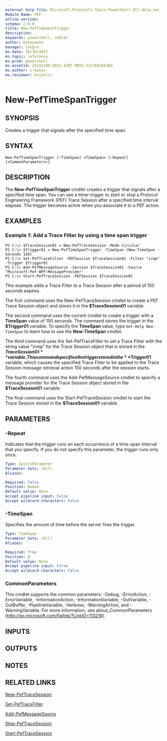 ```yaml
---
external help file: Microsoft.Protocols.Tools.PowerShell.dll-Help.xml
Module Name: PEF
online version: 
schema: 2.0.0
title: New-PefTimeSpanTrigger
description: 
keywords: powershell, cmdlet
author: Kateyanne
manager: jasgro
ms.date: 10/30/2017
ms.topic: reference
ms.prod: powershell
ms.assetid: 25222180-5B21-4287-9853-31C1EE56636D
ms.author: v-kaunu
ms.reviewer: brianlic
---
```


# New-PefTimeSpanTrigger

## SYNOPSIS
Creates a trigger that signals after the specified time span.

## SYNTAX

```
New-PefTimeSpanTrigger [-TimeSpan] <TimeSpan> [-Repeat] [<CommonParameters>]
```

## DESCRIPTION
The **New-PefTimeSpanTrigger** cmdlet creates a trigger that signals after a specified time span.
You can use a timer trigger to start or stop a Protocol Engineering Framework (PEF) Trace Session after a specified time interval elapses.
The trigger becomes active when you associate it to a PEF action.

## EXAMPLES

### Example 1: Add a Trace Filter by using a time span trigger
```
PS C:\> $TraceSession01 = New-PefTraceSession -Mode Circular
PS C:\> $Trigger01 = New-PefTimeSpanTrigger -TimeSpan (New-TimeSpan -Seconds 150)
PS C:\> Set-PefTraceFilter -PEFSession $TraceSession01 -Filter "icmp" -Trigger $Trigger01
PS C:\> Add-PefMessageSource -Session $TraceSession01 -Source "Microsoft-Pef-WFP-MessageProvider"
PS C:\> Start-PefTraceSession -PEFSession $TraceSession01
```

This example adds a Trace Filter to a Trace Session after a period of 150 seconds expires.

The first command uses the New-PefTraceSession cmdlet to create a PEF Trace Session object and stores it in the **$TraceSession01** variable.

The second command uses the current cmdlet to create a trigger with a **TimeSpan** value of 150 seconds.
The command stores the trigger in the **$Trigger01** variable.
To specify the **TimeSpan** value, type `Get-Help New-TimeSpan` to learn how to use the **New-TimeSpan** cmdlet.

The third command uses the Set-PefTraceFilter to set a Trace Filter with the string value "icmp" for the Trace Session object that is stored in the **$TraceSession01** variable.
This command specifies the trigger stored in the **$Trigger01** variable, which causes the specified Trace Filter to be applied to the Trace Session message retrieval action 150 seconds after the session starts.

The fourth command uses the Add-PefMessageSource cmdlet to specify a message provider for the Trace Session object stored in the **$TraceSession01** variable.

The final command uses the Start-PefTraceSession cmdlet to start the Trace Session stored in the **$TraceSession01** variable.

## PARAMETERS

### -Repeat
Indicates that the trigger runs on each occurrence of a time-span interval that you specify.
If you do not specify this parameter, the trigger runs only once.

```yaml
Type: SwitchParameter
Parameter Sets: (All)
Aliases: 

Required: False
Position: Named
Default value: None
Accept pipeline input: False
Accept wildcard characters: False
```

### -TimeSpan
Specifies the amount of time before the server fires the trigger.

```yaml
Type: TimeSpan
Parameter Sets: (All)
Aliases: 

Required: True
Position: 0
Default value: None
Accept pipeline input: False
Accept wildcard characters: False
```

### CommonParameters
This cmdlet supports the common parameters: -Debug, -ErrorAction, -ErrorVariable, -InformationAction, -InformationVariable, -OutVariable, -OutBuffer, -PipelineVariable, -Verbose, -WarningAction, and -WarningVariable. For more information, see about_CommonParameters (http://go.microsoft.com/fwlink/?LinkID=113216).

## INPUTS

## OUTPUTS

## NOTES

## RELATED LINKS

[New-PefTraceSession](./New-PefTraceSession.md)

[Set-PefTraceFilter](./Set-PefTraceFilter.md)

[Add-PefMessageSource](./Add-PefMessageSource.md)

[Stop-PefTraceSession](./Stop-PefTraceSession.md)

[Start-PefTraceSession](./Start-PefTraceSession.md)

